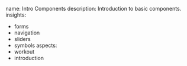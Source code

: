 name: Intro Components
description: Introduction to basic components.
insights:
  - forms
  - navigation
  - sliders
  - symbols
aspects:
  - workout
  - introduction
